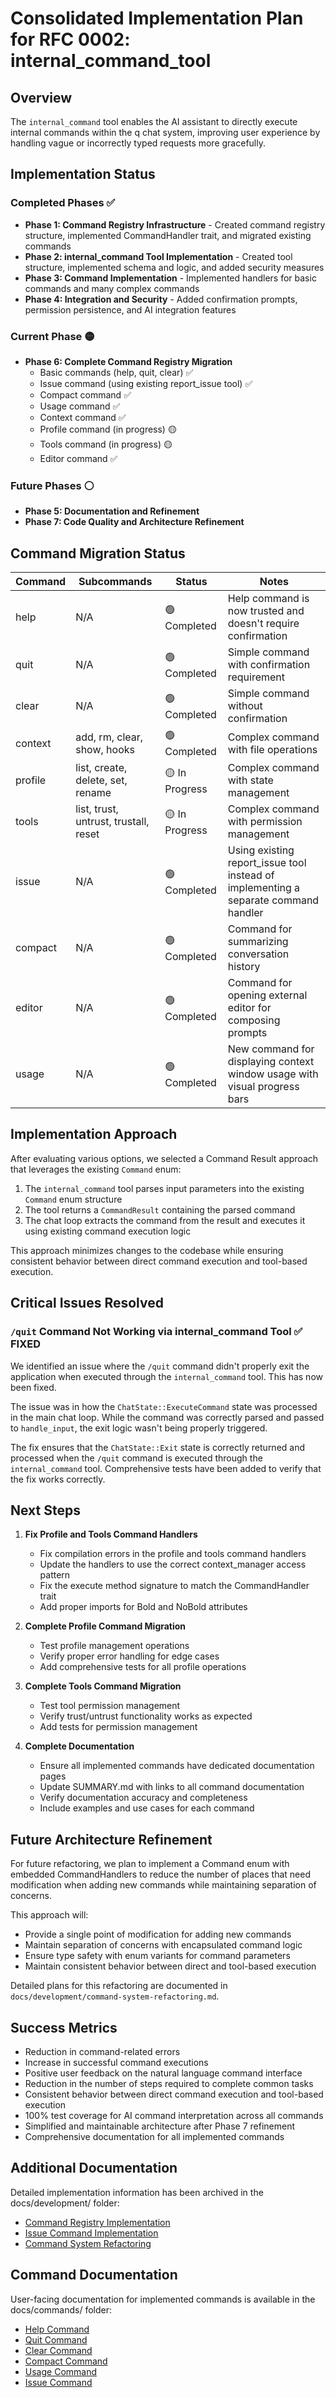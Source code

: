 # Consolidated Implementation Plan for RFC 0002: internal_command_tool

## Overview

The `internal_command` tool enables the AI assistant to directly execute internal commands within the q chat system, improving user experience by handling vague or incorrectly typed requests more gracefully.

## Implementation Status

### Completed Phases ✅

- **Phase 1: Command Registry Infrastructure** - Created command registry structure, implemented CommandHandler trait, and migrated existing commands
- **Phase 2: internal_command Tool Implementation** - Created tool structure, implemented schema and logic, and added security measures
- **Phase 3: Command Implementation** - Implemented handlers for basic commands and many complex commands
- **Phase 4: Integration and Security** - Added confirmation prompts, permission persistence, and AI integration features

### Current Phase 🟡

- **Phase 6: Complete Command Registry Migration**
  - Basic commands (help, quit, clear) ✅
  - Issue command (using existing report_issue tool) ✅
  - Compact command ✅
  - Usage command ✅
  - Context command ✅
  - Profile command (in progress) 🟡
  - Tools command (in progress) 🟡
  - Editor command ✅

### Future Phases ⚪

- **Phase 5: Documentation and Refinement**
- **Phase 7: Code Quality and Architecture Refinement**

## Command Migration Status

| Command | Subcommands | Status | Notes |
|---------|-------------|--------|-------|
| help | N/A | 🟢 Completed | Help command is now trusted and doesn't require confirmation |
| quit | N/A | 🟢 Completed | Simple command with confirmation requirement |
| clear | N/A | 🟢 Completed | Simple command without confirmation |
| context | add, rm, clear, show, hooks | 🟢 Completed | Complex command with file operations |
| profile | list, create, delete, set, rename | 🟡 In Progress | Complex command with state management |
| tools | list, trust, untrust, trustall, reset | 🟡 In Progress | Complex command with permission management |
| issue | N/A | 🟢 Completed | Using existing report_issue tool instead of implementing a separate command handler |
| compact | N/A | 🟢 Completed | Command for summarizing conversation history |
| editor | N/A | 🟢 Completed | Command for opening external editor for composing prompts |
| usage | N/A | 🟢 Completed | New command for displaying context window usage with visual progress bars |

## Implementation Approach

After evaluating various options, we selected a Command Result approach that leverages the existing `Command` enum:

1. The `internal_command` tool parses input parameters into the existing `Command` enum structure
2. The tool returns a `CommandResult` containing the parsed command
3. The chat loop extracts the command from the result and executes it using existing command execution logic

This approach minimizes changes to the codebase while ensuring consistent behavior between direct command execution and tool-based execution.

## Critical Issues Resolved

### `/quit` Command Not Working via internal_command Tool ✅ FIXED

We identified an issue where the `/quit` command didn't properly exit the application when executed through the `internal_command` tool. This has now been fixed.

The issue was in how the `ChatState::ExecuteCommand` state was processed in the main chat loop. While the command was correctly parsed and passed to `handle_input`, the exit logic wasn't being properly triggered.

The fix ensures that the `ChatState::Exit` state is correctly returned and processed when the `/quit` command is executed through the `internal_command` tool. Comprehensive tests have been added to verify that the fix works correctly.

## Next Steps

1. **Fix Profile and Tools Command Handlers**
   - Fix compilation errors in the profile and tools command handlers
   - Update the handlers to use the correct context_manager access pattern
   - Fix the execute method signature to match the CommandHandler trait
   - Add proper imports for Bold and NoBold attributes

2. **Complete Profile Command Migration**
   - Test profile management operations
   - Verify proper error handling for edge cases
   - Add comprehensive tests for all profile operations

3. **Complete Tools Command Migration**
   - Test tool permission management
   - Verify trust/untrust functionality works as expected
   - Add tests for permission management

4. **Complete Documentation**
   - Ensure all implemented commands have dedicated documentation pages
   - Update SUMMARY.md with links to all command documentation
   - Verify documentation accuracy and completeness
   - Include examples and use cases for each command

## Future Architecture Refinement

For future refactoring, we plan to implement a Command enum with embedded CommandHandlers to reduce the number of places that need modification when adding new commands while maintaining separation of concerns.

This approach will:
- Provide a single point of modification for adding new commands
- Maintain separation of concerns with encapsulated command logic
- Ensure type safety with enum variants for command parameters
- Maintain consistent behavior between direct and tool-based execution

Detailed plans for this refactoring are documented in `docs/development/command-system-refactoring.md`.

## Success Metrics

- Reduction in command-related errors
- Increase in successful command executions
- Positive user feedback on the natural language command interface
- Reduction in the number of steps required to complete common tasks
- Consistent behavior between direct command execution and tool-based execution
- 100% test coverage for AI command interpretation across all commands
- Simplified and maintainable architecture after Phase 7 refinement
- Comprehensive documentation for all implemented commands

## Additional Documentation

Detailed implementation information has been archived in the docs/development/ folder:

- [Command Registry Implementation](../docs/development/command-registry-implementation.md)
- [Issue Command Implementation](../docs/development/issue-command-implementation.md)
- [Command System Refactoring](../docs/development/command-system-refactoring.md)

## Command Documentation

User-facing documentation for implemented commands is available in the docs/commands/ folder:

- [Help Command](../docs/commands/help-command.md)
- [Quit Command](../docs/commands/quit-command.md)
- [Clear Command](../docs/commands/clear-command.md)
- [Compact Command](../docs/commands/compact-command.md)
- [Usage Command](../docs/commands/usage-command.md)
- [Issue Command](../docs/commands/issue-command.md)
